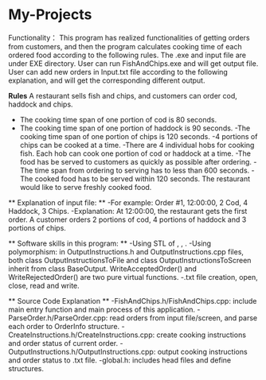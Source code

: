 # My-Projects
Functionality：
This program has realized functionalities of getting orders from customers, and then the program calculates cooking time of each ordered food according to the following rules. The .exe and input file are under EXE directory. User can run FishAndChips.exe and will get output file. User can add new orders in Input.txt file according to the following explanation, and will get the corresponding different output.

**Rules**
A restaurant sells fish and chips, and customers can order cod, haddock and chips. 
- The cooking time span of one portion of cod is 80 seconds.
- The cooking time span of one portion of haddock is 90 seconds.
-The cooking time span of one portion of chips is 120 seconds.
-4 portions of chips can be cooked at a time.
-There are 4 individual hobs for cooking fish. Each hob can cook one portion of cod or haddock at a time.
-The food has be served to customers as quickly as possible after ordering. 
-The time span from ordering to serving has to less than 600 seconds.
-The cooked food has to be served within 120 seconds. The restaurant would like to serve freshly cooked food.

** Explanation of input file: **
-For example: Order #1, 12:00:00, 2 Cod, 4 Haddock, 3 Chips.
-Explanation: At 12:00:00, the restaurant gets the first order. A customer orders 2 portions of cod, 4 portions of haddock and 3 portions of chips.

** Software skills in this program: **
-Using STL of <vector>, <stack>, <algorithm>.
-Using polymorphism: in OutputInstructions.h and OutputInstructions.cpp files, both class OutputInstructionsToFile and class OutputInstructionsToScreen inherit from class BaseOutput. WriteAcceptedOrder() and WriteRejectedOrder() are two pure virtual functions.
-.txt file creation, open, close, read and write.

** Source Code Explanation **
-FishAndChips.h/FishAndChips.cpp: include main entry function and main process of this application.
-ParseOrder.h/ParseOrder.cpp: read orders from input file/screen, and parse each order to OrderInfo structure.
-CreateInstructions.h/CreateInstructions.cpp: create cooking instructions and order status of current order.
-OutputInstructions.h/OutputInstructions.cpp: output cooking instructions and order status to .txt file.
-global.h: includes head files and define structures.


